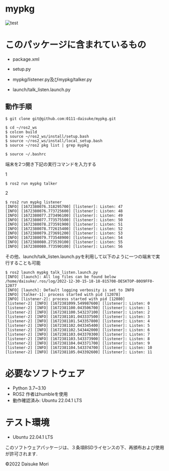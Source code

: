 # mypkg
![test](https://github.com/0111-daisuke/mypkg/actions/workflows/test.yml/badge.svg)

# このパッケージに含まれているもの

* package.xml

* setup.py

* mypkg/listener.py及びmypkg/talker.py

* launch/talk_listen.launch.py

## 動作手順
```
$ git clone git@github.com:0111-daisuke/mypkg.git

$ cd ~/ros2_ws
$ colcon build
$ source ~/ros2_ws/install/setup.bash
$ source ~/ros2_ws/install/local_setup.bash
$ source ~/ros2 pkg list | grep mypkg

$ source ~/.bashrc
```
端末を2つ開き下記の実行コマンドを入力する

1
```
$ ros2 run mypkg talker
```
2
```
$ ros2 run mypkg listener
[INFO] [1672380076.318295700] [listener]: Listen: 47                                                                    
[INFO] [1672380076.773725600] [listener]: Listen: 48                                                                    
[INFO] [1672380077.273496100] [listener]: Listen: 49                                                                    
[INFO] [1672380077.773575500] [listener]: Listen: 50                                                                    
[INFO] [1672380078.273591900] [listener]: Listen: 51                                                                    
[INFO] [1672380078.772615400] [listener]: Listen: 52                                                                    
[INFO] [1672380079.273691200] [listener]: Listen: 53                                                                    
[INFO] [1672380079.773548900] [listener]: Listen: 54                                                                    
[INFO] [1672380080.273539100] [listener]: Listen: 55                                                                    
[INFO] [1672380080.773590100] [listener]: Listen: 56 
```

その他、launch/talk_listen.launch.pyを利用して以下のように一つの端末で実行することも可能
```
$ ros2 launch mypkg talk_listen.launch.py
[INFO] [launch]: All log files can be found below /home/daisuke/.ros/log/2022-12-30-15-18-18-815708-DESKTOP-80O9FF0-12077
[INFO] [launch]: Default logging verbosity is set to INFO
[INFO] [talker-1]: process started with pid [12078]
[INFO] [listener-2]: process started with pid [12080]
[listener-2] [INFO] [1672381099.549987600] [listener]: Listen: 0
[listener-2] [INFO] [1672381100.043506700] [listener]: Listen: 1
[listener-2] [INFO] [1672381100.543237100] [listener]: Listen: 2
[listener-2] [INFO] [1672381101.043337500] [listener]: Listen: 3
[listener-2] [INFO] [1672381101.543357800] [listener]: Listen: 4
[listener-2] [INFO] [1672381102.043345400] [listener]: Listen: 5
[listener-2] [INFO] [1672381102.543442000] [listener]: Listen: 6
[listener-2] [INFO] [1672381103.043370300] [listener]: Listen: 7                                                        
[listener-2] [INFO] [1672381103.543373900] [listener]: Listen: 8                                                        
[listener-2] [INFO] [1672381104.043371700] [listener]: Listen: 9                                                        
[listener-2] [INFO] [1672381104.543374700] [listener]: Listen: 10                                           
[listener-2] [INFO] [1672381105.043392600] [listener]: Listen: 11
```
# 必要なソフトウェア
* Python 3.7~3.10
* ROS2
作者はhumbleを使用
* 動作確認済み: Ubuntu 22.04.1 LTS

# テスト環境
* Ubuntu 22.04.1 LTS

このソフトウェアパッケージは、３条項BSDライセンスの下、再頒布および使用が許可されます.

©2022 Daisuke Mori
